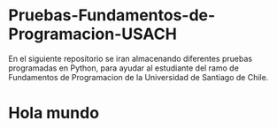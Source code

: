 # Pruebas-Fundamentos-de-Programacion-USACH
En el siguiente repositorio se iran almacenando diferentes pruebas programadas en Python, para ayudar al estudiante del ramo de Fundamentos de Programacion de la Universidad de Santiago de Chile. 
<h1>Hola mundo</h1>
